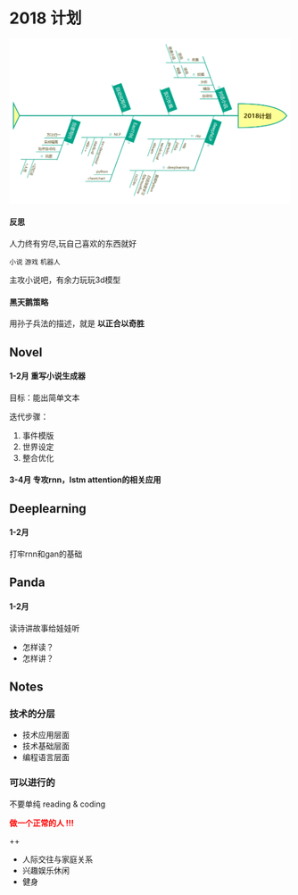 # 2018 计划

![2018计划](../assets/2018计划.png)

#### 反思
人力终有穷尽,玩自己喜欢的东西就好

`小说` `游戏` `机器人`

主攻小说吧，有余力玩玩3d模型

#### 黑天鹅策略
用孙子兵法的描述，就是 **以正合以奇胜**

## Novel

#### 1-2月 重写小说生成器

目标：能出简单文本

迭代步骤：

1. 事件模版
2. 世界设定
3. 整合优化

#### 3-4月 专攻rnn，lstm attention的相关应用


## Deeplearning

#### 1-2月

打牢rnn和gan的基础

## Panda

#### 1-2月

读诗讲故事给娃娃听

- 怎样读？
- 怎样讲？

## Notes

### 技术的分层

- 技术应用层面
- 技术基础层面
- 编程语言层面

### 可以进行的
不要单纯 reading & coding

<b style="color:red">做一个正常的人 !!!</b>

++

- 人际交往与家庭关系
- 兴趣娱乐休闲
- 健身
